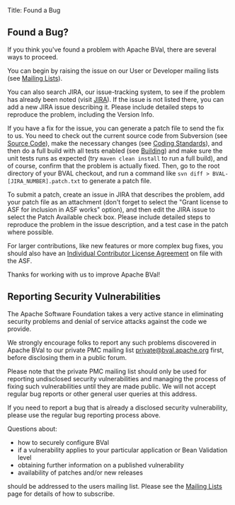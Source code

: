Title: Found a Bug

<a name="FoundaBug-FoundaBug?"></a>
## Found a Bug?

If you think you've found a problem with Apache BVal, there are several
ways to proceed.

You can begin by raising the issue on our User or Developer mailing lists
(see [Mailing Lists](mailing-lists.html)).

You can also search JIRA, our issue-tracking system, to see if the problem
has already been noted
(visit [JIRA](http://issues.apache.org/jira/browse/BVAL)).
If the issue is not listed there, you can add a new JIRA issue
describing it. Please include detailed steps to reproduce the problem,
including the Version Info.

If you have a fix for the issue, you can generate a patch file to send the
fix to us. You need to check out the current source code from Subversion
(see [Source Code](/source-code.html)),
make the necessary changes (see [Coding Standards](/coding-standards.html)),
and then do a full build with all tests enabled
(see [Building](/building.html))
and make sure the unit tests runs as expected (try `maven clean install`
to run a full build), and of course, confirm that the problem is
actually fixed. Then, go to the root directory of your BVAL checkout, and
run a command like `svn diff > BVAL-[JIRA_NUMBER].patch.txt` to generate a
patch file.

To submit a patch, create an issue in JIRA that describes the problem, add
your patch file as an attachment (don't forget to select the "Grant license
to ASF for inclusion in ASF works" option), and then edit the JIRA issue to
select the Patch Available check box.  Please include detailed steps to
reproduce the problem in the issue description, and a test case in the
patch where possible.

For larger contributions, like new features or more complex bug fixes, you
should also have an
[Individual Contributor License Agreement](http://www.apache.org/licenses/#clas)
on file with the ASF.

Thanks for working with us to improve Apache BVal!

<a name="FoundaBug-ReportingSecurityVulnerabilities"></a>
## Reporting Security Vulnerabilities

The Apache Software Foundation takes a very active stance in eliminating
security problems and denial of service attacks against the code we
provide.

We strongly encourage folks to report any such problems discovered in
Apache BVal to our private PMC mailing list <private@bval.apache.org>
first, before disclosing them in a public forum.

Please note that the private PMC mailing list should only be used for
reporting undisclosed security vulnerabilities and managing the process of
fixing such vulnerabilities until they are made public. We will not accept
regular bug reports or other general user queries at this address.

If you need to report a bug that is already a disclosed security
vulnerability, please use the regular bug reporting process above.

Questions about:

* how to securely configure BVal
* if a vulnerability applies to your particular application or Bean
Validation level
* obtaining further information on a published vulnerability
* availability of patches and/or new releases

should be addressed to the users mailing list. Please see the [Mailing Lists](mailing-lists.html)
 page for details of how to subscribe.
